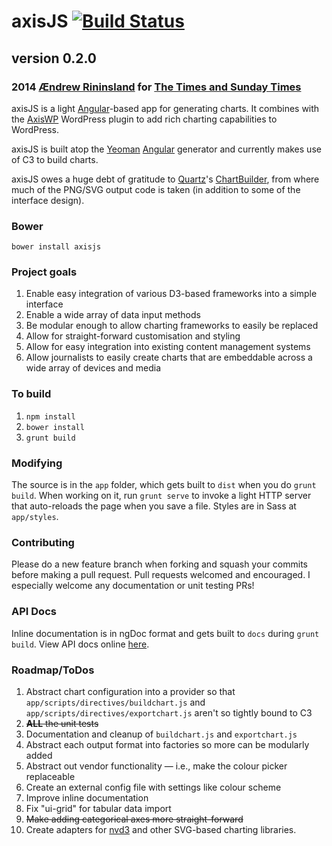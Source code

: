 # axisJS [![Build Status](https://travis-ci.org/times/axisJS.svg?branch=master)](https://travis-ci.org/times/axisJS)
## version 0.2.0
### 2014 [Ændrew Rininsland](http://www.github.com/aendrew) for [The Times and Sunday Times](http://www.github.com/times)

axisJS is a light [Angular](http://angularjs.org)-based app for generating charts. It combines with
the [AxisWP](http://www.github.com/times/Axis) WordPress plugin to
add rich charting capabilities to WordPress.

axisJS is built atop the [Yeoman](http://github.com/yeoman) [Angular](http://github.com/yeoman/generator-angular)
generator and currently makes use of C3 to build charts.

axisJS owes a huge debt of gratitude to [Quartz](http://www.qz.com)'s [ChartBuilder](http://quartz.github.io/ChartBuilder),
from where much of the PNG/SVG output code is taken (in addition to some of the interface design).

### Bower

`bower install axisjs`

### Project goals

1. Enable easy integration of various D3-based frameworks into a simple interface
2. Enable a wide array of data input methods
3. Be modular enough to allow charting frameworks to easily be replaced
4. Allow for straight-forward customisation and styling
5. Allow for easy integration into existing content management systems
6. Allow journalists to easily create charts that are embeddable across a wide array of devices and media


### To build

1. `npm install`
2. `bower install`
3. `grunt build`

### Modifying

The source is in the `app` folder, which gets built to `dist` when you do `grunt build`.
When working on it, run `grunt serve` to invoke a light HTTP server that auto-reloads the page
when you save a file. Styles are in Sass at `app/styles`.

### Contributing

Please do a new feature branch when forking and squash your commits before
making a pull request. Pull requests welcomed and encouraged. I especially welcome
any documentation or unit testing PRs!

### API Docs

Inline documentation is in ngDoc format and gets built to `docs` during `grunt build`.
View API docs online [here](http://times.github.io/axisJS/docs/).

### Roadmap/ToDos

1. Abstract chart configuration into a provider so that `app/scripts/directives/buildchart.js`
and `app/scripts/directives/exportchart.js` aren't so tightly bound to C3
2. ~~**ALL** the unit tests~~
3. Documentation and cleanup of `buildchart.js` and `exportchart.js`
4. Abstract each output format into factories so more can be modularly added
5. Abstract out vendor functionality — i.e., make the colour picker replaceable
6. Create an external config file with settings like colour scheme
7. Improve inline documentation
8. Fix "ui-grid" for tabular data import
9. ~~Make adding categorical axes more straight-forward~~
10. Create adapters for [nvd3](http://www.nvd3.org) and other SVG-based charting libraries.
